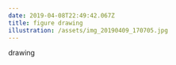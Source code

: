 ```yaml
---
date: 2019-04-08T22:49:42.067Z
title: figure drawing
illustration: /assets/img_20190409_170705.jpg
---
```

drawing
